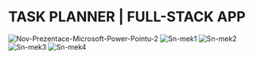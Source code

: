 # TASK PLANNER | FULL-STACK APP

<img src="https://i.ibb.co/mzR813c/Nov-Prezentace-Microsoft-Power-Pointu-2.jpg" alt="Nov-Prezentace-Microsoft-Power-Pointu-2" border="0"></a>
<img src="https://i.ibb.co/pRjnBRH/Sn-mek1.jpg" alt="Sn-mek1" border="0"></a>
<img src="https://i.ibb.co/dQCbybS/Sn-mek2.jpg" alt="Sn-mek2" border="0"></a>
<img src="https://i.ibb.co/K5kxSg5/Sn-mek3.jpg" alt="Sn-mek3" border="0"></a>
<img src="https://i.ibb.co/ysJ0JtV/Sn-mek4.jpg" alt="Sn-mek4" border="0"></a>
